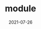 ---
title: module
tag: Big Data
categories: Evènements
coverImage: /images/Blog/article.png
date: 2021-07-26
heure: 08h 30
localisation: En ligne
---